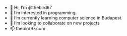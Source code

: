 - 👋 Hi, I’m @thebird97
- 👀 I’m interested in programming.
- 🌱 I’m currently learning computer science in Budapest.
- 💞️ I’m looking to collaborate on new projects
- 📫 thebird97.com
